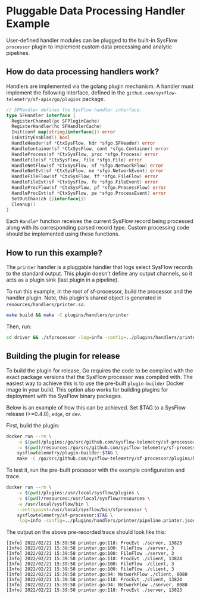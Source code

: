# Pluggable Data Processing Handler Example

User-defined handler modules can be plugged to the built-in SysFlow `processor` plugin to implement custom data processing and analytic pipelines.

## How do data processing handlers work?

Handlers are implemented via the golang plugin mechanism. A handler must implement the following interface, defined in the `github.com/sysflow-telemetry/sf-apis/go/plugins` package.

```go
// SFHandler defines the SysFlow handler interface.
type SFHandler interface {
  RegisterChannel(pc SFPluginCache)
  RegisterHandler(hc SFHandlerCache)
  Init(conf map[string]interface{}) error
  IsEntityEnabled() bool
  HandleHeader(sf *CtxSysFlow, hdr *sfgo.SFHeader) error
  HandleContainer(sf *CtxSysFlow, cont *sfgo.Container) error
  HandleProcess(sf *CtxSysFlow, proc *sfgo.Process) error
  HandleFile(sf *CtxSysFlow, file *sfgo.File) error
  HandleNetFlow(sf *CtxSysFlow, nf *sfgo.NetworkFlow) error
  HandleNetEvt(sf *CtxSysFlow, ne *sfgo.NetworkEvent) error
  HandleFileFlow(sf *CtxSysFlow, ff *sfgo.FileFlow) error
  HandleFileEvt(sf *CtxSysFlow, fe *sfgo.FileEvent) error
  HandleProcFlow(sf *CtxSysFlow, pf *sfgo.ProcessFlow) error
  HandleProcEvt(sf *CtxSysFlow, pe *sfgo.ProcessEvent) error
  SetOutChan(ch []interface{})
  Cleanup()
}
```

Each `Handle*` function receives the current SysFlow record being processed along with its corresponding parsed record type. Custom processing code should be implemented using these functions.

## How to run this example?

The `printer` handler is a pluggable handler that logs select SysFlow records to the standard output. This plugin doesn't define any output channels, so it acts as a plugin sink (last plugin in a pipeline).

To run this example, in the root of sf-processor, build the processor and the handler plugin. Note, this plugin's shared object is generated in `resources/handlers/printer.so`.

```bash
make build && make -C plugins/handlers/printer
```

Then, run:

```bash
cd driver && ./sfprocessor -log=info -config=../plugins/handlers/printer/pipeline.printer.json ../resources/traces/tcp.sf
```

## Building the plugin for release

To build the plugin for release, Go requires the code to be compiled with the exact package versions that the SysFlow processor was compiled with. The easiest way to achieve this is to use the pre-built `plugin-builder` Docker image in your build. This option also works for building plugins for deployment with the SysFlow binary packages.

Below is an example of how this can be achieved. Set $TAG to a SysFlow release (>=0.4.0), `edge`, or `dev`.

First, build the plugin:

```bash
docker run --rm \
    -v $(pwd)/plugins:/go/src/github.com/sysflow-telemetry/sf-processor/plugins \
    -v $(pwd)/resources:/go/src/github.com/sysflow-telemetry/sf-processor/resources \
    sysflowtelemetry/plugin-builder:$TAG \
    make -C /go/src/github.com/sysflow-telemetry/sf-processor/plugins/handlers/printer
```

To test it, run the pre-built processor with the example configuration and trace.

```bash
docker run --rm \
    -v $(pwd)/plugins:/usr/local/sysflow/plugins \
    -v $(pwd)/resources:/usr/local/sysflow/resources \
    -w /usr/local/sysflow/bin \
    --entrypoint=/usr/local/sysflow/bin/sfprocessor \
    sysflowtelemetry/sf-processor:$TAG \
    -log=info -config=../plugins/handlers/printer/pipeline.printer.json ../resources/traces/tcp.sf
```

The output on the above pre-recorded trace should look like this:

```plain
[Info] 2022/02/21 15:39:58 printer.go:118: ProcEvt ./server, 13823
[Info] 2022/02/21 15:39:58 printer.go:100: FileFlow ./server, 3
[Info] 2022/02/21 15:39:58 printer.go:100: FileFlow ./server, 3
[Info] 2022/02/21 15:39:58 printer.go:118: ProcEvt ./client, 13824
[Info] 2022/02/21 15:39:58 printer.go:100: FileFlow ./client, 3
[Info] 2022/02/21 15:39:58 printer.go:100: FileFlow ./client, 3
[Info] 2022/02/21 15:39:58 printer.go:94: NetworkFlow ./client, 8080
[Info] 2022/02/21 15:39:58 printer.go:118: ProcEvt ./client, 13824
[Info] 2022/02/21 15:39:58 printer.go:94: NetworkFlow ./server, 8080
[Info] 2022/02/21 15:39:58 printer.go:118: ProcEvt ./server, 13823
```
